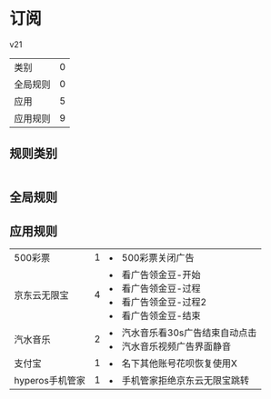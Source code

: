 # 订阅

v21

|||
| - |:-:|
|类别|0|
|全局规则|0|
|应用|5|
|应用规则|9|

## 规则类别

|||
| - |:-:|


## 全局规则



## 应用规则

||||
| - |:-:|-|
|500彩票|1|<li>500彩票关闭广告|
|京东云无限宝|4|<li>看广告领金豆-开始<li>看广告领金豆-过程<li>看广告领金豆-过程2<li>看广告领金豆-结束|
|汽水音乐|2|<li>汽水音乐看30s广告结束自动点击<li>汽水音乐视频广告界面静音|
|支付宝|1|<li>名下其他账号花呗恢复使用X|
|hyperos手机管家|1|<li>手机管家拒绝京东云无限宝跳转|

